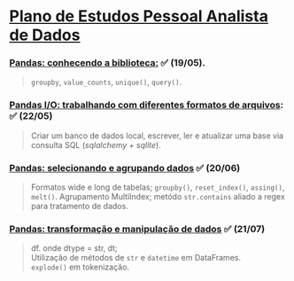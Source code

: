 # [Plano de Estudos Pessoal Analista de Dados](https://cursos.alura.com.br/meu-plano-de-estudos-victorjvc2020-1745366613926-p921219)



### __[Pandas: conhecendo a biblioteca:](https://cursos.alura.com.br/course/pandas-conhecendo-biblioteca)__ ✅ (19/05). 

> `groupby`, `value_counts`, `unique()`, `query()`. 

### __[Pandas I/O: trabalhando com diferentes formatos de arquivos](https://cursos.alura.com.br/course/pandas-io-trabalhando-diferentes-formatos-arquivos):__ ✅ (22/05)

> Criar um banco de dados local, escrever, ler e atualizar uma base via consulta SQL (_sqlalchemy + sqlite_). 

### __[Pandas: selecionando e agrupando dados](https://cursos.alura.com.br/course/pandas-selecao-agrupamento-dados)__ ✅ (20/06)  

> Formatos wide e long de tabelas; `groupby()`, `reset_index()`, `assing()`, `melt()`. Agrupamento MultiIndex; metódo `str.contains` aliado a regex para tratamento de dados. 

### __[Pandas: transformação e manipulação de dados](https://cursos.alura.com.br/course/pandas-transformacao-manipulacao-dados)__  ✅ (21/07)


> df.<dtype> onde dtype = str, dt;  
> Utilização de métodos de `str` e `datetime` em DataFrames.  
> `explode()`  em tokenização. 